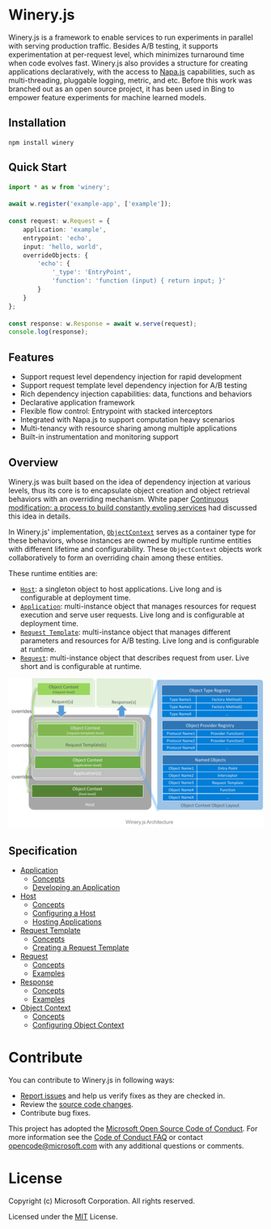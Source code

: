 # Winery.js

Winery.js is a framework to enable services to run experiments in parallel with serving production traffic. Besides A/B testing, it supports experimentation at per-request level, which minimizes turnaround time when code evolves fast. Winery.js also provides a structure for creating applications declaratively, with the access to [Napa.js](https://github.com/Microsoft/napajs) capabilities, such as multi-threading, pluggable logging, metric, and etc. Before this work was branched out as an open source project, it has been used in Bing to empower feature experiments for machine learned models.

## Installation
```
npm install winery
```

## Quick Start

```typescript
import * as w from 'winery';

await w.register('example-app', ['example']);

const request: w.Request = {
    application: 'example',
    entrypoint: 'echo',
    input: 'hello, world',
    overrideObjects: {
        'echo': {
            '_type': 'EntryPoint',
            'function': 'function (input) { return input; }'
        }
    }
};

const response: w.Response = await w.serve(request);
console.log(response);
```

## Features
- Support request level dependency injection for rapid development
- Support request template level dependency injection for A/B testing
- Rich dependency injection capabilities: data, functions and behaviors
- Declarative application framework
- Flexible flow control: Entrypoint with stacked interceptors
- Integrated with Napa.js to support computation heavy scenarios
- Multi-tenancy with resource sharing among multiple applications
- Built-in instrumentation and monitoring support


## Overview

Winery.js was built based on the idea of dependency injection at various levels, thus its core is to encapsulate object creation and object retrieval behaviors with an overriding mechanism. White paper [Continuous modification: a process to build constantly evoling services](https://github.com/daiyip/continuous-modification) had discussed this idea in details. 

In Winery.js' implementation, [`ObjectContext`](./docs/api/object-context.md) serves as a container type for these behaviors, whose instances are owned by multiple runtime entities with different lifetime and configurability. These `ObjectContext` objects work collaboratively to form an overriding chain among these entities.

These runtime entities are:
- [`Host`](./docs/api/host.md): a singleton object to host applications. Live long and is configurable at deployment time.
- [`Application`](./docs/api/application.md): multi-instance object that manages resources for request execution and serve user requests. Live long and is configurable at deployment time.
- [`Request Template`](): multi-instance object that manages different parameters and resources for A/B testing. Live long and is configurable at runtime.
- [`Request`](./docs/api/request.md): multi-instance object that describes request from user. Live short and is configurable at runtime.


![Winery.js Architecture](./docs/images/architecture.png)

## Specification
- [Application](./docs/api/application.md)
  - [Concepts](./docs/api/application.md#concepts)
  - [Developing an Application](./docs/api/application.md#develop)
- [Host](./docs/api/host.md)
  - [Concepts](./docs/api/host.md#concepts)
  - [Configuring a Host]((./docs/api/host.md#configuration))
  - [Hosting Applications](./docs/api/host.md#usage)
- [Request Template](./docs/api/request-template.md)
  - [Concepts](./docs/api/request-template.md#concept)
  - [Creating a Request Template](./docs/api/request-template.md#create)
- [Request](./docs/api/request.md)
  - [Concepts](./docs/api/request.md#concepts)
  - [Examples](./docs/api/request.md#examples)
- [Response](./docs/api/response.md)
  - [Concepts](./docs/api/response.md#concepts)
  - [Examples](./docs/api/response.md#examples)
- [Object Context](./docs/api/object-context.md)
  - [Concepts](./docs/api/object-context.md#concepts)
  - [Configuring Object Context](./docs/api/object-context.md#configuration)


# Contribute
You can contribute to Winery.js in following ways:

* [Report issues](https://github.com/Microsoft/wineryjs/issues) and help us verify fixes as they are checked in.
* Review the [source code changes](https://github.com/Microsoft/wineryjs/pulls).
* Contribute bug fixes.

This project has adopted the [Microsoft Open Source Code of Conduct](https://opensource.microsoft.com/codeofconduct/). For more information see the [Code of Conduct FAQ](https://opensource.microsoft.com/codeofconduct/faq/) or contact opencode@microsoft.com with any additional questions or comments.

# License
Copyright (c) Microsoft Corporation. All rights reserved.

Licensed under the [MIT](https://github.com/Microsoft/napajs/blob/master/LICENSE.txt) License.

